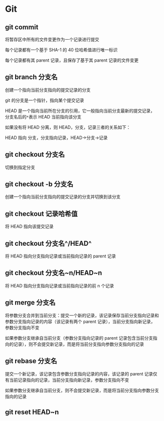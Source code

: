 # Git

## git commit

将暂存区中所有的文件变更作为一个记录进行提交

每个记录都有一个基于 SHA-1 的 40 位哈希值进行唯一标识

每个记录都有其 parent 记录，且保存了基于其 parent 记录的文件变更

## git branch 分支名

创建一个指向当前分支指向的提交记录的分支

git 的分支是一个指针，指向某个提交记录

HEAD 是一个指向当前所在分支的引用，它一般指向当前分支最新的提交记录，分支名后的`*`表示 HEAD 当前指向该分支

如果没有将 HEAD 分离，则 HEAD，分支，记录三者的关系如下：

HEAD 指向 分支，分支指向记录，HEAD->分支->记录

## git checkout 分支名

切换到指定分支

## git checkout -b 分支名

创建一个指向当前分支指向的提交记录的分支并切换到该分支

## git checkout 记录哈希值

将 HEAD 指向该提交记录

## git checkout 分支名^/HEAD^

将 HEAD 指向分支指向记录或当前指向记录的 parent 记录

## git checkout 分支名~n/HEAD~n

将 HEAD 指向分支指向记录或当前指向记录的前 n 个记录

## git merge 分支名

将参数分支合并到当前分支：提交一个新的记录，该记录保存当前分支指向记录和参数分支指向记录的内容（该记录有两个 parent 记录），当前分支指向新记录，参数分支指向不变

如果参数分支继承自当前分支（参数分支指向记录的 parent 记录包含当前分支指向的记录），则不会提交新记录，而是将当前分支指向参数分支指向的记录

## git rebase 分支名

提交一个新记录，该记录包含参数分支指向记录的内容，该记录的 parent 记录仅有当前记录指向的记录，当前分支指向新记录，参数分支指向不变

如果参数分支继承自当前分支，则不会提交新记录，而是将当前分支指向参数分支指向的记录

## git reset HEAD~n
